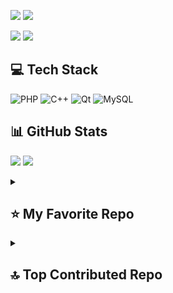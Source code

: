 [![](https://readme-typing-svg.demolab.com?font=Fira+Code&weight=100&size=30&duration=2500&pause=1000&color=F7F7F7&random=false&width=750&height=44&lines=HI+👋+I+am+AhJ+20+y.o+Electrical+Student)]()
[![](https://user-images.githubusercontent.com/73097560/115834477-dbab4500-a447-11eb-908a-139a6edaec5c.gif)](https://github.com/ahjdev)

[![](https://img.shields.io/static/v1?message=Telegram&logo=telegram&label=&color=1DA1F2&logoColor=white&labelColor=&style=for-the-badge)](https://t.me/madbyte)
[![](https://visitcount.itsvg.in/api?id=ahjdev&icon=5&color=12)](https://github.com/ahjdev)

## 💻 Tech Stack
![PHP](https://img.shields.io/badge/php-%23777BB4.svg?style=for-the-badge&logo=php&logoColor=white)
![C++](https://img.shields.io/badge/c++-%2300599C.svg?style=for-the-badge&logo=c%2B%2B&logoColor=white)
![Qt](https://img.shields.io/badge/Qt-%23217346.svg?style=for-the-badge&logo=Qt&logoColor=white)
![MySQL](https://img.shields.io/badge/mysql-%2300000f.svg?style=for-the-badge&logo=mysql&logoColor=white)

## 📊 GitHub Stats
![](https://github-readme-stats.vercel.app/api?username=ahjdev&theme=radical&hide_border=true)
![](https://github-readme-streak-stats.herokuapp.com/?user=ahjdev&theme=radical&hide_border=true)

<details>
  <summary>
    <h2>⭐️ My Favorite Repo</h2>
  </summary>
  <a href="https://github.com/ReymonTg/EasyKeyboard"><img alt="My Project" src="https://github-readme-stats.vercel.app/api/pin/?username=reymontg&repo=EasyKeyboard&theme=radical" height="150px"/></a>
  <a href="https://github.com/mtalaeii/fluent-keyboard"><img alt="My Project" src="https://github-readme-stats.vercel.app/api/pin/?username=mtalaeii&repo=fluent-keyboard&theme=radical" height="150px"/></a>
</details>

<details>
  <summary>
    <h2>🔝 Top Contributed Repo</h2>
  </summary>
  <img alt="" src="https://github-contributor-stats.vercel.app/api?username=ahjdev&limit=5&theme=radical&combine_all_yearly_contributions=true&hide_border=true"/>
</details>

